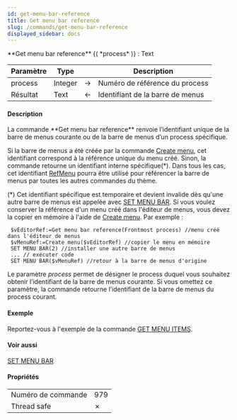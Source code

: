 ```yaml
---
id: get-menu-bar-reference
title: Get menu bar reference
slug: /commands/get-menu-bar-reference
displayed_sidebar: docs
---
```


<!--REF #_command_.Get menu bar reference.Syntax-->**Get menu bar reference** {( *process* )} : Text<!-- END REF-->
<!--REF #_command_.Get menu bar reference.Params-->
| Paramètre | Type |  | Description |
| --- | --- | --- | --- |
| process | Integer | &#8594;  | Numéro de référence du process |
| Résultat | Text | &#8592; | Identifiant de la barre de menus |

<!-- END REF-->

#### Description 

<!--REF #_command_.Get menu bar reference.Summary-->La commande **Get menu bar reference** renvoie l’identifiant unique de la barre de menus courante ou de la barre de menus d’un process spécifique.<!-- END REF-->

Si la barre de menus a été créée par la commande [Create menu](create-menu.md), cet identifiant correspond à la référence unique du menu créé. Sinon, la commande retourne un identifiant interne spécifique(\*). Dans tous les cas, cet identifiant [RefMenu](# "Référence unique de menu (16 caractères alphanumériques)") pourra être utilisé pour référencer la barre de menus par toutes les autres commandes du thème.

(\*) Cet identifiant spécifique est temporaire et devient invalide dès qu'une autre barre de menus est appelée avec [SET MENU BAR](set-menu-bar.md). Si vous voulez conserver la référence d'un menu créé dans l'éditeur de menus, vous devez la copier en mémoire à l'aide de [Create menu](create-menu.md). Par exemple :  

```4d
 $vEditorRef:=Get menu bar reference(Frontmost process) //menu créé dans l'éditeur de menus
 $vMenuRef:=Create menu($vEditorRef) //copier le menu en mémoire
 SET MENU BAR(2) //installer une autre barre de menus
 ... // exécuter code
 SET MENU BAR($vMenuRef) //retour à la barre de menus d'origine
```

Le paramètre *process* permet de désigner le process duquel vous souhaitez obtenir l’identifiant de la barre de menus courante. Si vous omettez ce paramètre, la commande retourne l’identifiant de la barre de menus du process courant.

#### Exemple 

Reportez-vous à l'exemple de la commande [GET MENU ITEMS](get-menu-items.md).

#### Voir aussi 

[SET MENU BAR](set-menu-bar.md)  

#### Propriétés

|  |  |
| --- | --- |
| Numéro de commande | 979 |
| Thread safe | &cross; |


